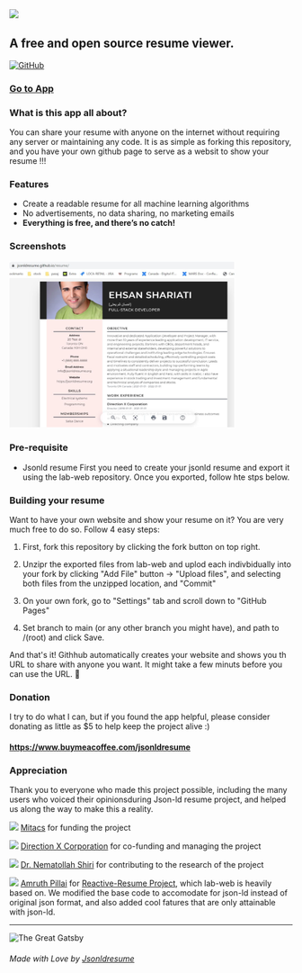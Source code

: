 <img src="https://raw.githubusercontent.com/Jsonldresume/lab-web/main/public/images/jsonldresume.png" width="256px" />

## A free and open source resume viewer.

[![GitHub](https://img.shields.io/github/license/jsonldresume/lab-web)](https://github.com/jsonldresume/lab-web/blob/main/LICENSE)

### [Go to App](https://jsonldresume.com/)

### What is this app all about?

You can share your resume with anyone on the internet without requiring any server or maintaining any code. It is as simple as forking this repository, and you have your own github page to serve as a websit to show your resume !!!

### Features

- Create a readable resume for all machine learning algorithms
- No advertisements, no data sharing, no marketing emails
- **Everything is free, and there’s no catch!**

### Screenshots

<img src="https://raw.githubusercontent.com/Jsonldresume/resume/main/static/media/screenshot.JPG" width="400px" />

### Pre-requisite

- Jsonld resume
First you need to create your jsonld resume and export it using the lab-web repository. Once you exported, follow hte stps below.


### Building your resume

Want to have your own website and show your resume on it? You are very much free to do so. Follow 4 easy steps:

1. First, fork this repository by clicking the fork button on top right.


2. Unzipr the exported files from lab-web and uplod each indivbidually into your fork by clicking "Add File" button -> "Upload files", and selecting both files from the unzipped location, and "Commit"


3. On your own fork, go to "Settings" tab and scroll down to "GitHub Pages"


4. Set branch to main (or any other branch you might have), and path to /(root) and click Save.


And that's it! Githhub automatically creates your website and shows you th URL to share with anyone you want. It might take a few minuts before you can use the URL. 🎉

### Donation

I try to do what I can, but if you found the app helpful, please consider donating as little as \$5 to help keep the project alive :)

#### https://www.buymeacoffee.com/jsonldresume

### Appreciation

Thank you to everyone who made this project possible, including the many users who voiced their opinionsduring Json-ld resume project, and helped us along the way to make this a reality.

<img src="https://raw.githubusercontent.com/Jsonldresume/lab-web/main/public/images/Mitacs.png" width="60px" /> [Mitacs](https://www.mitacs.ca/) for funding the project

<img src="https://raw.githubusercontent.com/Jsonldresume/lab-web/main/public/images/DXC.jpg" width="60px" /> [Direction X Corporation](https://directionx.ca) for co-funding and managing the project

<img src="https://raw.githubusercontent.com/Jsonldresume/lab-web/main/public/images/shiri.jpg" width="60px" /> [Dr. Nematollah Shiri](https://www.concordia.ca/ginacody/computer-science-software-eng/faculty.html?fpid=nematollaah-shiri) for contributing to the research of the project

<img src="https://crowdin-static.downloads.crowdin.com/avatar/14158753/large/e36727872f9ce95f97b0a7e49cb28667.jpeg" width="60px" /> [Amruth Pillai](https://github.com/AmruthPillai) for [Reactive-Resume Project](https://github.com/AmruthPillai/Reactive-Resume), which lab-web is heavily based on. We modified the base code to accomodate for json-ld instead of original json format, and also added cool fatures that are only attainable with json-ld.

---

![The Great Gatsby](https://camo.githubusercontent.com/a615c7e1ef9a850f5427cdc153186763305bb853/68747470733a2f2f692e696d6775722e636f6d2f4472386a3569762e676966)

###### Made with Love by [Jsonldresume](https://jsonldresume.org/)
